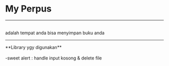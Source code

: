 # **My Perpus**
<hr>
<br>
adalah tempat anda bisa menyimpan buku anda
<br>

<hr>
**Library ygy digunakan**
<br>
<br>
-sweet alert : handle input kosong & delete file
